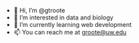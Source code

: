 - 👋 Hi, I’m @gtroote
- 👀 I’m interested in data and biology
- 🌱 I’m currently learning web development
- 📫 You can reach me at groote@uw.edu

<!---
gtroote/gtroote is a ✨ special ✨ repository because its `README.md` (this file) appears on your GitHub profile.
You can click the Preview link to take a look at your changes.
--->
